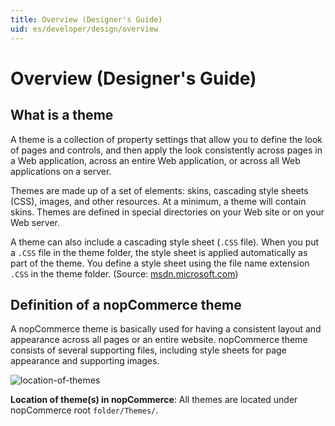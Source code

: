```yaml
---
title: Overview (Designer's Guide)
uid: es/developer/design/overview
---
```


# Overview (Designer's Guide)

## What is a theme

A theme is a collection of property settings that allow you to define the look of pages and controls, and then apply the look consistently across pages in a Web application, across an entire Web application, or across all Web applications on a server.

Themes are made up of a set of elements: skins, cascading style sheets (CSS), images, and other resources. At a minimum, a theme will contain skins. Themes are defined in special directories on your Web site or on your Web server.

A theme can also include a cascading style sheet (`.CSS` file). When you put a `.CSS` file in the theme folder, the style sheet is applied automatically as part of the theme. You define a style sheet using the file name extension `.CSS` in the theme folder. (Source: [msdn.microsoft.com](https://msdn.microsoft.com))

## Definition of a nopCommerce theme

A nopCommerce theme is basically used for having a consistent layout and appearance across all pages or an entire website. nopCommerce theme consists of several supporting files, including style sheets for page appearance and supporting images.

![location-of-themes](_static/overview/location-of-themes.png)

**Location of theme(s) in nopCommerce**: All themes are located under nopCommerce root `folder/Themes/`.